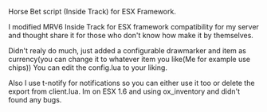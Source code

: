 Horse Bet script (Inside Track) for ESX Framework.

I modified MRV6 Inside Track for ESX framework compatibility for my server and thought share it for those who don't know how make it by themselves.

Didn't realy do much, just added a configurable drawmarker and item as currency(you can change it to whatever item you like(Me for example use chips))
You can edit the config.lua to your liking.

Also I use t-notify for notifications so you can either use it too or delete the export from client.lua. Im on ESX 1.6 and using ox_inventory and didn't found any bugs.
